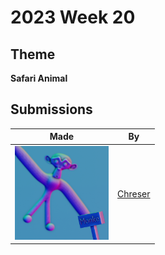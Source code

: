 # 2023 Week 20


## Theme

**Safari Animal**


## Submissions

| Made | By |
|------|----|
| <img src="./Chreser/monke.png" height="150" /> | [Chreser](./Chreser/) |
